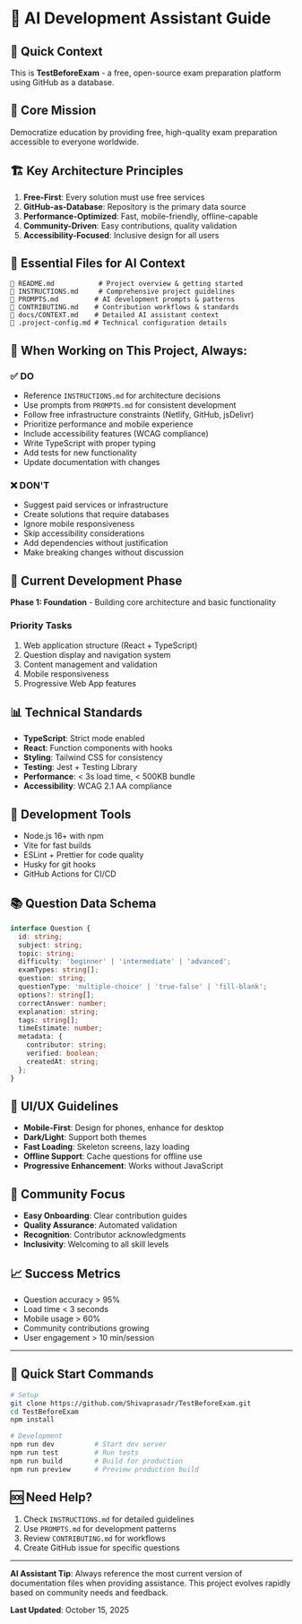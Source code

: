 # 🤖 AI Development Assistant Guide

## 📍 Quick Context
This is **TestBeforeExam** - a free, open-source exam preparation platform using GitHub as a database.

## 🎯 Core Mission
Democratize education by providing free, high-quality exam preparation accessible to everyone worldwide.

## 🏗️ Key Architecture Principles
1. **Free-First**: Every solution must use free services
2. **GitHub-as-Database**: Repository is the primary data source  
3. **Performance-Optimized**: Fast, mobile-friendly, offline-capable
4. **Community-Driven**: Easy contributions, quality validation
5. **Accessibility-Focused**: Inclusive design for all users

## 📁 Essential Files for AI Context
```
📄 README.md           # Project overview & getting started
📄 INSTRUCTIONS.md     # Comprehensive project guidelines  
📄 PROMPTS.md         # AI development prompts & patterns
📄 CONTRIBUTING.md    # Contribution workflows & standards
📄 docs/CONTEXT.md    # Detailed AI assistant context
📄 .project-config.md # Technical configuration details
```

## 🚀 When Working on This Project, Always:

### ✅ DO
- Reference `INSTRUCTIONS.md` for architecture decisions
- Use prompts from `PROMPTS.md` for consistent development
- Follow free infrastructure constraints (Netlify, GitHub, jsDelivr)
- Prioritize performance and mobile experience
- Include accessibility features (WCAG compliance)
- Write TypeScript with proper typing
- Add tests for new functionality
- Update documentation with changes

### ❌ DON'T
- Suggest paid services or infrastructure
- Create solutions that require databases
- Ignore mobile responsiveness
- Skip accessibility considerations
- Add dependencies without justification
- Make breaking changes without discussion

## 🎯 Current Development Phase
**Phase 1: Foundation** - Building core architecture and basic functionality

### Priority Tasks
1. Web application structure (React + TypeScript)
2. Question display and navigation system
3. Content management and validation
4. Mobile responsiveness
5. Progressive Web App features

## 📊 Technical Standards
- **TypeScript**: Strict mode enabled
- **React**: Function components with hooks
- **Styling**: Tailwind CSS for consistency
- **Testing**: Jest + Testing Library
- **Performance**: < 3s load time, < 500KB bundle
- **Accessibility**: WCAG 2.1 AA compliance

## 🔧 Development Tools
- Node.js 16+ with npm
- Vite for fast builds
- ESLint + Prettier for code quality
- Husky for git hooks
- GitHub Actions for CI/CD

## 📚 Question Data Schema
```typescript
interface Question {
  id: string;
  subject: string;
  topic: string;
  difficulty: 'beginner' | 'intermediate' | 'advanced';
  examTypes: string[];
  question: string;
  questionType: 'multiple-choice' | 'true-false' | 'fill-blank';
  options?: string[];
  correctAnswer: number;
  explanation: string;
  tags: string[];
  timeEstimate: number;
  metadata: {
    contributor: string;
    verified: boolean;
    createdAt: string;
  };
}
```

## 🎨 UI/UX Guidelines
- **Mobile-First**: Design for phones, enhance for desktop
- **Dark/Light**: Support both themes
- **Fast Loading**: Skeleton screens, lazy loading
- **Offline Support**: Cache questions for offline use
- **Progressive Enhancement**: Works without JavaScript

## 🤝 Community Focus
- **Easy Onboarding**: Clear contribution guides
- **Quality Assurance**: Automated validation
- **Recognition**: Contributor acknowledgments
- **Inclusivity**: Welcoming to all skill levels

## 📈 Success Metrics
- Question accuracy > 95%
- Load time < 3 seconds
- Mobile usage > 60%
- Community contributions growing
- User engagement > 10 min/session

---

## 🚀 Quick Start Commands
```bash
# Setup
git clone https://github.com/Shivaprasadr/TestBeforeExam.git
cd TestBeforeExam
npm install

# Development
npm run dev          # Start dev server
npm run test         # Run tests
npm run build        # Build for production
npm run preview      # Preview production build
```

## 🆘 Need Help?
1. Check `INSTRUCTIONS.md` for detailed guidelines
2. Use `PROMPTS.md` for development patterns
3. Review `CONTRIBUTING.md` for workflows
4. Create GitHub issue for specific questions

---

**AI Assistant Tip**: Always reference the most current version of documentation files when providing assistance. This project evolves rapidly based on community needs and feedback.

**Last Updated**: October 15, 2025